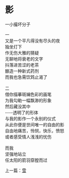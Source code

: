 # 影
一小撮坏分子

一\
又是一个平凡得没有尽头的夜\
独坐灯下\
作无伤大雅的猜疑\
无聊地将衰老的文字\
抖落进苦涩的老茶\
酿造一种新式药剂\
而我也急需饮鸩止渴了\
\
二\
借你描摹斑斓色彩的画笔\
为我勾勒一幅飘渺的形象\
然后藏没其中\
----透明了的形体\
与我的影作一个永别的仪式\
从此你便是世间唯一的自由的影\
自由地痛苦，怜悯，快乐，愤怒\
或者感受情人浅浅的忧伤\
\
而我\
坚强地站立\
任太阳的箭羽穿膛而过



上一篇：[雪](168b8a215c0d4b25a989cf6cb035e5b6.md)